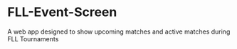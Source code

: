 # FLL-Event-Screen
A web app designed to show upcoming matches and active matches during FLL Tournaments
